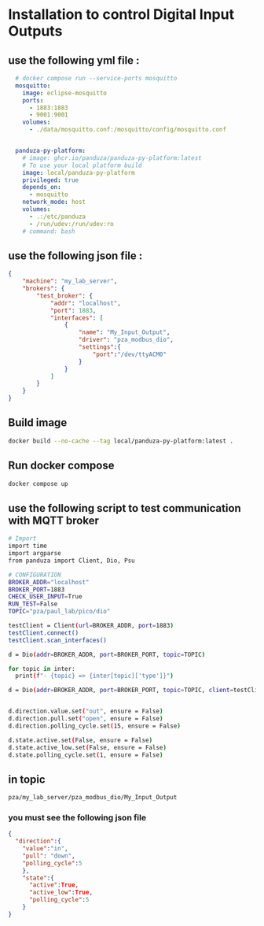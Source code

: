 # Installation to control Digital Input Outputs


## use the following yml file :

```yml
  # docker compose run --service-ports mosquitto
  mosquitto:
    image: eclipse-mosquitto
    ports:
      - 1883:1883
      - 9001:9001
    volumes:
      - ./data/mosquitto.conf:/mosquitto/config/mosquitto.conf


  panduza-py-platform:
    # image: ghcr.io/panduza/panduza-py-platform:latest
    # To use your local platform build
    image: local/panduza-py-platform
    privileged: true
    depends_on:
      - mosquitto
    network_mode: host
    volumes:
      - .:/etc/panduza
      - /run/udev:/run/udev:ro
    # command: bash
```

## use the following json file :

```json
{
    "machine": "my_lab_server",
    "brokers": {
        "test_broker": {
            "addr": "localhost",
            "port": 1883,
            "interfaces": [
                {
                    "name": "My_Input_Output",
                    "driver": "pza_modbus_dio",
                    "settings":{
                        "port":"/dev/ttyACM0"
                    }
                }
            ]
        }
    }
}

```

## Build image

```bash
docker build --no-cache --tag local/panduza-py-platform:latest . 

```
## Run docker compose

```bash
docker compose up
```
## use the following script to test communication with MQTT broker
```bash
# Import
import time 
import argparse
from panduza import Client, Dio, Psu

# CONFIGURATION
BROKER_ADDR="localhost"
BROKER_PORT=1883
CHECK_USER_INPUT=True
RUN_TEST=False
TOPIC="pza/paul_lab/pico/dio"

testClient = Client(url=BROKER_ADDR, port=1883)
testClient.connect()
testClient.scan_interfaces()

d = Dio(addr=BROKER_ADDR, port=BROKER_PORT, topic=TOPIC)

for topic in inter:
  print(f"- {topic} => {inter[topic]['type']}")

d = Dio(addr=BROKER_ADDR, port=BROKER_PORT, topic=TOPIC, client=testClient)


d.direction.value.set("out", ensure = False)
d.direction.pull.set("open", ensure = False)
d.direction.polling_cycle.set(15, ensure = False)

d.state.active.set(False, ensure = False)
d.state.active_low.set(False, ensure = False)
d.state.polling_cycle.set(1, ensure = False)

```

## in topic 
```bash
pza/my_lab_server/pza_modbus_dio/My_Input_Output
```

### you must see the following json file

```json
{
  "direction":{
    "value":"in",
    "pull": "down", 
    "polling_cycle":5
    },
    "state":{
      "active":True,
      "active_low":True,
      "polling_cycle":5
    }  
}
```


